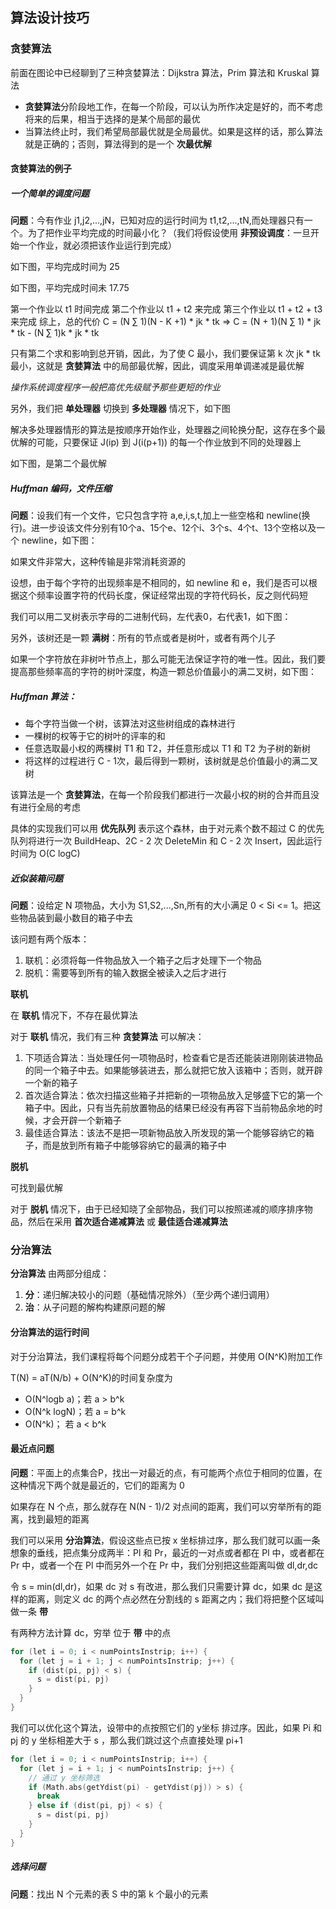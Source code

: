 ## 算法设计技巧

### 贪婪算法
前面在图论中已经聊到了三种贪婪算法：Dijkstra 算法，Prim 算法和 Kruskal 算法

- **贪婪算法**分阶段地工作，在每一个阶段，可以认为所作决定是好的，而不考虑将来的后果，相当于选择的是某个局部的最优
- 当算法终止时，我们希望局部最优就是全局最优。如果是这样的话，那么算法就是正确的；否则，算法得到的是一个 **次最优解**

#### 贪婪算法的例子

##### 一个简单的调度问题
**问题**：今有作业 j1,j2,...,jN，已知对应的运行时间为 t1,t2,...,tN,而处理器只有一个。为了把作业平均完成的时间最小化？（我们将假设使用 **非预设调度**：一旦开始一个作业，就必须把该作业运行到完成）

<img1/>

如下图，平均完成时间为 25
<img2/>

如下图，平均完成时间未 17.75
<img3/>

第一个作业以 t1 时间完成
第二个作业以 t1 + t2 来完成
第三个作业以 t1 + t2 + t3 来完成
综上，总的代价 
C = (N ∑ 1)(N - K +1) * jk * tk => C = (N + 1)(N ∑ 1) * jk * tk - (N ∑ 1)k * jk * tk

只有第二个求和影响到总开销，因此，为了使 C 最小，我们要保证第 k 次 jk * tk 最小，这就是 **贪婪算法** 中的局部最优解，因此，调度采用单调递减是最优解

*操作系统调度程序一般把高优先级赋予那些更短的作业*

另外，我们把 **单处理器** 切换到 **多处理器** 情况下，如下图
<img4/>
<img5/>

解决多处理器情形的算法是按顺序开始作业，处理器之间轮换分配，这存在多个最优解的可能，只要保证 J(ip) 到 J(i(p+1)) 的每一个作业放到不同的处理器上

如下图，是第二个最优解
<img6/>

##### Huffman 编码，文件压缩
**问题**：设我们有一个文件，它只包含字符 a,e,i,s,t,加上一些空格和 newline(换行)。进一步设该文件分别有10个a、15个e、12个i、3个s、4个t、13个空格以及一个 newline，如下图：

<img7/>

如果文件非常大，这种传输是非常消耗资源的

设想，由于每个字符的出现频率是不相同的，如 newline 和 e，我们是否可以根据这个频率设置字符的代码长度，保证经常出现的字符代码长，反之则代码短

我们可以用二叉树表示字母的二进制代码，左代表0，右代表1，如下图：

<img8/>

另外，该树还是一颗 **满树**：所有的节点或者是树叶，或者有两个儿子

如果一个字符放在非树叶节点上，那么可能无法保证字符的唯一性。因此，我们要提高那些频率高的字符的树叶深度，构造一颗总价值最小的满二叉树，如下图：

<img9/>

##### Huffman 算法：
- 每个字符当做一个树，该算法对这些树组成的森林进行
- 一棵树的权等于它的树叶的评率的和
- 任意选取最小权的两棵树 T1 和 T2，并任意形成以 T1 和 T2 为子树的新树
- 将这样的过程进行 C - 1次，最后得到一颗树，该树就是总价值最小的满二叉树

该算法是一个 **贪婪算法**，在每一个阶段我们都进行一次最小权的树的合并而且没有进行全局的考虑

具体的实现我们可以用 **优先队列** 表示这个森林，由于对元素个数不超过 C 的优先队列将进行一次 BuildHeap、2C - 2 次 DeleteMin 和 C - 2 次 Insert，因此运行时间为 O(C logC)

##### 近似装箱问题
**问题**：设给定 N 项物品，大小为 S1,S2,...,Sn,所有的大小满足 0 < Si <= 1。把这些物品装到最小数目的箱子中去

该问题有两个版本：
1. 联机：必须将每一件物品放入一个箱子之后才处理下一个物品
2. 脱机：需要等到所有的输入数据全被读入之后才进行

**联机**

在 **联机** 情况下，不存在最优算法

对于 **联机** 情况，我们有三种 **贪婪算法** 可以解决：

1. 下项适合算法：当处理任何一项物品时，检查看它是否还能装进刚刚装进物品的同一个箱子中去。如果能够装进去，那么就把它放入该箱中；否则，就开辟一个新的箱子
2. 首次适合算法：依次扫描这些箱子并把新的一项物品放入足够盛下它的第一个箱子中。因此，只有当先前放置物品的结果已经没有再容下当前物品余地的时候，才会开辟一个新箱子
3. 最佳适合算法：该法不是把一项新物品放入所发现的第一个能够容纳它的箱子，而是放到所有箱子中能够容纳它的最满的箱子中

**脱机**

可找到最优解

对于 **脱机** 情况下，由于已经知晓了全部物品，我们可以按照递减的顺序排序物品，然后在采用 **首次适合递减算法** 或 **最佳适合递减算法**

### 分治算法

**分治算法** 由两部分组成：
1. **分**：递归解决较小的问题（基础情况除外）（至少两个递归调用）
2. **治**：从子问题的解构构建原问题的解

#### 分治算法的运行时间
对于分治算法，我们课程将每个问题分成若干个子问题，并使用 O(N^K)附加工作

T(N) = aT(N/b) + O(N^K)的时间复杂度为
- O(N^logb a)；若 a > b^k
- O(N^k logN)；若 a = b^k
- O(N^k)；     若 a < b^k

#### 最近点问题
**问题**：平面上的点集合P，找出一对最近的点，有可能两个点位于相同的位置，在这种情况下两个就是最近的，它们的距离为 0

如果存在 N 个点，那么就存在 N(N - 1)/2 对点间的距离，我们可以穷举所有的距离，找到最短的距离

我们可以采用 **分治算法**，假设这些点已按 x 坐标排过序，那么我们就可以画一条想象的垂线，把点集分成两半：Pl 和 Pr，最近的一对点或者都在 Pl 中，或者都在 Pr 中，或者一个在 Pl 中而另外一个在 Pr 中，我们分别把这些距离叫做 dl,dr,dc

<img10/>

令 s = min(dl,dr)，如果 dc 对 s 有改进，那么我们只需要计算 dc，如果 dc 是这样的距离，则定义 dc 的两个点必然在分割线的 s 距离之内；我们将把整个区域叫做一条 **带**

<img11/>

有两种方法计算 dc，穷举 位于 **带** 中的点

```c++
for (let i = 0; i < numPointsInstrip; i++) {
  for (let j = i + 1; j < numPointsInstrip; j++) {
    if (dist(pi, pj) < s) {
      s = dist(pi, pj)
    }
  }
}
```

我们可以优化这个算法，设带中的点按照它们的 y坐标 排过序。因此，如果 Pi 和 pj 的 y 坐标相差大于 s ，那么我们跳过这个点直接处理 pi+1

```c++
for (let i = 0; i < numPointsInstrip; i++) {
  for (let j = i + 1; j < numPointsInstrip; j++) {
    // 通过 y 坐标筛选
    if (Math.abs(getYdist(pi) - getYdist(pj)) > s) {
      break
    } else if (dist(pi, pj) < s) {
      s = dist(pi, pj)
    }
  }
}
```

##### 选择问题
**问题**：找出 N 个元素的表 S 中的第 k 个最小的元素

